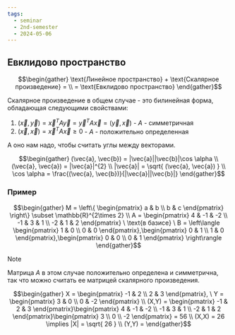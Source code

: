 ```yaml
---
tags:
  - seminar
  - 2nd-semester
  - 2024-05-06
---
```

## Евклидово пространство

$$\begin{gather}
\text{Линейное пространство} + \text{Скалярное произведение} = \\
= \text{Евклидово пространство}
\end{gather}$$

Скалярное произведение в общем случае - это билинейная форма, обладающая следующими свойствами:
1. $(\vec{x}, \vec{y}) = \vec{x}^{T} A \vec{y} = \vec{y}^{T} A \vec{x} = (\vec{y}, \vec{x})$ - $A$ - симметричная
2. $(\vec{x}, \vec{x}) = \vec{x}^{T} A \vec{x} \geq 0$ - $A$ - положительно определенная

А оно нам надо, чтобы считать углы между векторами.

$$\begin{gather}
(\vec{a}, \vec{b}) = |\vec{a}||\vec{b}|\cos \alpha \\ (\vec{a}, \vec{a}) = |\vec{a}|^{2} \\
|\vec{a}| = \sqrt{ (\vec{a}, \vec{a}) } \\
\cos \alpha = \frac{(\vec{a}, \vec{b})}{|\vec{a}||\vec{b}|}
\end{gather}$$

### Пример

$$\begin{gather}
M = \left\{ \begin{pmatrix}
a & b \\
b & c
\end{pmatrix} \right\} \subset \mathbb{R}^{2\times 2} \\
A = \begin{pmatrix}
4 & -1 & -2 \\
-1 & 3 & 1 \\
-2 & 1 & 2
\end{pmatrix} \ \text{в базисе} \ B = \left\langle \begin{pmatrix}
1 & 0 \\
0 & 0
\end{pmatrix},\begin{pmatrix}
0 & 1 \\
1 & 0
\end{pmatrix},\begin{pmatrix}
0 & 0 \\
0 & 1
\end{pmatrix} \right\rangle
\end{gather}$$

> [!note] 
> Матрица $A$ в этом случае положительно определена и симметрична, так что можно считать ее матрицей скалярного произведения.

$$\begin{gather}
X = \begin{pmatrix}
-1 & 2 \\
2 & 3
\end{pmatrix}, \ Y = \begin{pmatrix}
3 & 0 \\
0 & -2
\end{pmatrix} \\
(X,Y) = \begin{pmatrix}
-1 & 2 & 3
\end{pmatrix}\begin{pmatrix}
4 & -1 & -2 \\
-1 & 3 & 1 \\
-2 & 1 & 2
\end{pmatrix}\begin{pmatrix}
3 \\
0 \\
-2
\end{pmatrix} = 56 \\
(X,X) = 26 \implies |X| = \sqrt{ 26 } \\
(Y,Y) = 
\end{gather}$$
